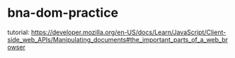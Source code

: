 # bna-dom-practice

 tutorial: https://developer.mozilla.org/en-US/docs/Learn/JavaScript/Client-side_web_APIs/Manipulating_documents#the_important_parts_of_a_web_browser
